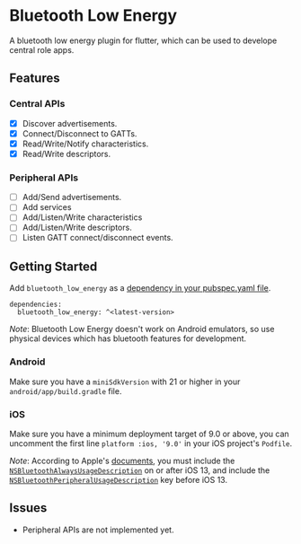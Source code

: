 # Bluetooth Low Energy

A bluetooth low energy plugin for flutter, which can be used to develope central role apps.

## Features

### Central APIs
- [x] Discover advertisements.
- [x] Connect/Disconnect to GATTs.
- [x] Read/Write/Notify characteristics.
- [x] Read/Write descriptors.

### Peripheral APIs
- [ ] Add/Send advertisements.
- [ ] Add services
- [ ] Add/Listen/Write characteristics
- [ ] Add/Listen/Write descriptors.
- [ ] Listen GATT connect/disconnect events.

## Getting Started

Add `bluetooth_low_energy` as a [dependency in your pubspec.yaml file](https://flutter.dev/using-packages/).

```
dependencies:
  bluetooth_low_energy: ^<latest-version>
```

*Note*: Bluetooth Low Energy doesn't work on Android emulators, so use physical devices which has bluetooth features for development.

### Android

Make sure you have a `miniSdkVersion` with 21 or higher in your `android/app/build.gradle` file.

### iOS

Make sure you have a minimum deployment target of 9.0 or above, you can uncomment the first line `platform :ios, '9.0'` in your iOS project's `Podfile`.

*Note*: According to Apple's [documents](https://developer.apple.com/documentation/corebluetooth/), you must include the [`NSBluetoothAlwaysUsageDescription`](https://developer.apple.com/documentation/bundleresources/information_property_list/nsbluetoothalwaysusagedescription) on or after iOS 13, and include the [`NSBluetoothPeripheralUsageDescription`](https://developer.apple.com/documentation/bundleresources/information_property_list/nsbluetoothperipheralusagedescription) key before iOS 13.

## Issues

- Peripheral APIs are not implemented yet.
